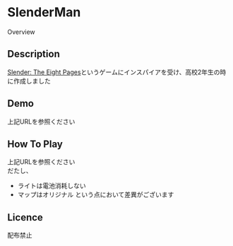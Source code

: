 SlenderMan
====

Overview

## Description
[Slender: The Eight Pages](https://dic.nicovideo.jp/a/slender)というゲームにインスパイアを受け、高校2年生の時に作成しました

## Demo
上記URLを参照ください

## How To Play
上記URLを参照ください  
だたし、  
- ライトは電池消耗しない
- マップはオリジナル
という点において差異がございます

## Licence
配布禁止
